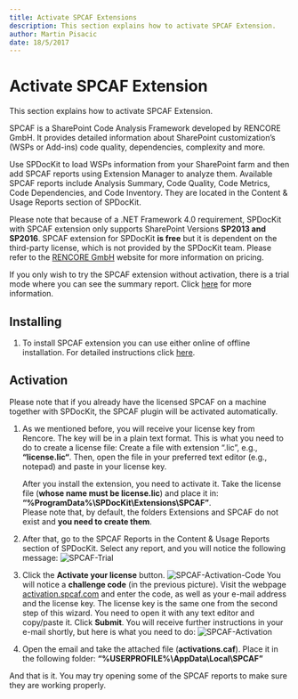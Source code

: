 ```yaml
---
title: Activate SPCAF Extensions
description: This section explains how to activate SPCAF Extension.
author: Martin Pisacic
date: 18/5/2017
---
```


# Activate SPCAF Extension

This section explains how to activate SPCAF Extension.

SPCAF is a SharePoint Code Analysis Framework developed by RENCORE GmbH. It provides detailed information about SharePoint customization’s \(WSPs or Add-ins\) code quality, dependencies, complexity and more.

Use SPDocKit to load WSPs information from your SharePoint farm and then add SPCAF reports using Extension Manager to analyze them. Available SPCAF reports include Analysis Summary, Code Quality, Code Metrics, Code Dependencies, and Code Inventory. They are located in the Content & Usage Reports section of SPDocKit.

Please note that because of a .NET Framework 4.0 requirement, SPDocKit with SPCAF extension only supports SharePoint Versions **SP2013 and SP2016**. SPCAF extension for SPDocKit **is free** but it is dependent on the third-party license, which is not provided by the SPDocKit team. Please refer to the [RENCORE GmbH](https://www.spcaf.com/) website for more information on pricing.

If you only wish to try the SPCAF extension without activation, there is a trial mode where you can see the summary report. Click [here](https://rencore.com/products/spcaf/try/) for more information.

## **Installing**

1. To install SPCAF extension you can use either online of offline installation. For detailed instructions click [here](install-spdockit-extensions.md).

## **Activation**

Please note that if you already have the licensed SPCAF on a machine together with SPDocKit, the SPCAF plugin will be activated automatically.

1. As we mentioned before, you will receive your license key from Rencore. The key will be in a plain text format. This is what you need to do to create a license file: Create a file with extension “.lic”, e.g., **“license.lic“**. Then, open the file in your preferred text editor \(e.g., notepad\) and paste in your license key.

   After you install the extension, you need to activate it. Take the license file \(**whose name must be license.lic**\) and place it in: **“%ProgramData%\SPDocKit\Extensions\SPCAF”**.  
   Please note that, by default, the folders Extensions and SPCAF do not exist and **you need to create them**.

2. After that, go to the SPCAF Reports in the Content & Usage Reports section of SPDocKit. Select any report, and you will notice the following message: ![SPCAF-Trial](https://github.com/SysKitTeam/docs-spdockit/tree/004469a296c66d531f2ce80595d22502fbad6b70/how-to/reports/#img/spcaf-trial.png)
3. Click the **Activate your license** button. ![SPCAF-Activation-Code](https://github.com/SysKitTeam/docs-spdockit/tree/004469a296c66d531f2ce80595d22502fbad6b70/how-to/reports/#img/spcaf-activation-code.png) You will notice a **challenge code** \(in the previous picture\). Visit the webpage [activation.spcaf.com](https://activation.rencore.com/) and enter the code, as well as your e-mail address and the license key. The license key is the same one from the second step of this wizard. You need to open it with any text editor and copy/paste it. Click **Submit**. You will receive further instructions in your e-mail shortly, but here is what you need to do: ![SPCAF-Activation](https://github.com/SysKitTeam/docs-spdockit/tree/004469a296c66d531f2ce80595d22502fbad6b70/how-to/reports/#img/spcaf-activation.png)
4. Open the email and take the attached file \(**activations.caf**\). Place it in the following folder: **“%USERPROFILE%\AppData\Local\SPCAF”**

And that is it. You may try opening some of the SPCAF reports to make sure they are working properly.

